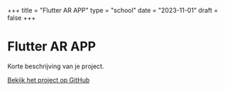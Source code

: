 +++
title = "Flutter AR APP"
type = "school"
date = "2023-11-01"
draft = false
+++

# Flutter AR APP

Korte beschrijving van je project.

[Bekijk het project op GitHub](https://github.com/r0831281/APFront)